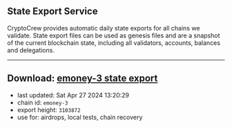 ## State Export Service
CryptoCrew provides automatic daily state exports for all chains we validate. State export files can be used as genesis files and are a snapshot of the current blockchain state, including all validators, accounts, balances and delegations.

---
**Download: [emoney-3 state export](https://dl-eu2.ccvalidators.com/SERVICE/emoney/emoney-3_export_3103872.json)**
---

- last updated: Sat Apr 27 2024 13:20:29
- chain id: `emoney-3`
- export height: `3103872`
- use for: airdrops, local tests, chain recovery
